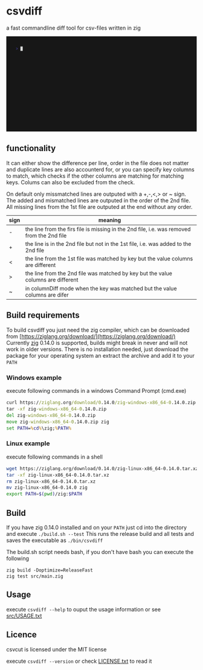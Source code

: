 # csvdiff

a fast commandline diff tool for csv-files written in zig

![csvdiff demo](media/csvdiff.gif)

## functionality

It can either show the difference per line, order in the file does not matter and duplicate lines are also accounterd for, or you can specify key columns to match, which checks if the other columns are matching for matching keys. Colums can also be excluded from the check.

On default only missmatched lines are outputed with a +,-,<,> or ~ sign. The added and mismatched lines are outputed in the order of the 2nd file. All missing lines from the 1st file are outputed at the end without any order.

| sign | meaning                                                                                    |
| ---- | ------------------------------------------------------------------------------------------ |
| -    | the line from the firs file is missing in the 2nd file, i.e. was removed from the 2nd file |
| +    | the line is in the 2nd file but not in the 1st file, i.e. was added to the 2nd file        |
| <    | the line from the 1st file was matched by key but the value columns are different          |
| >    | the line from the 2nd file was matched by key but the value columns are different          |
| ~    | in columnDiff mode when the key was matched but the value columns are difer                |

## Build requirements
To build csvdiff you just need the zig compiler, which can be downloaded from [https://ziglang.org/download/](https://ziglang.org/download/) 
Currently [zig](https://ziglang.org) 0.14.0 is supported, builds might break in never and will not work in older versions.
There is no installation needed, just download the package for your operating system an extract the archive and add it to your `PATH`

### Windows example
execute following commands in a windows Command Prompt (cmd.exe)
```cmd
curl https://ziglang.org/download/0.14.0/zig-windows-x86_64-0.14.0.zip --output zig-windows-x86_64-0.14.0.zip
tar -xf zig-windows-x86_64-0.14.0.zip
del zig-windows-x86_64-0.14.0.zip
move zig-windows-x86_64-0.14.0.zip zig
set PATH=%cd%\zig;%PATH%
```

### Linux example
execute following commands in a shell
```bash
wget https://ziglang.org/download/0.14.0/zig-linux-x86_64-0.14.0.tar.xz
tar -xf zig-linux-x86_64-0.14.0.tar.xz
rm zig-linux-x86_64-0.14.0.tar.xz
mv zig-linux-x86_64-0.14.0 zig
export PATH=$(pwd)/zig:$PATH
```

## Build
If you have zig 0.14.0 installed and on your `PATH` just cd into the directory and execute `./build.sh --test`
This runs the release build and all tests and saves the executable as `./bin/csvdiff`

The build.sh script needs bash, if you don't have bash you can execute the following
```shell
zig build -Doptimize=ReleaseFast
zig test src/main.zig
```

## Usage
execute `csvdiff --help` to ouput the usage information or see [src/USAGE.txt](src/USAGE.txt)

## Licence
csvcut is licensed under the MIT license

execute `csvdiff --version` or check [LICENSE.txt](LICENSE.txt) to read it
